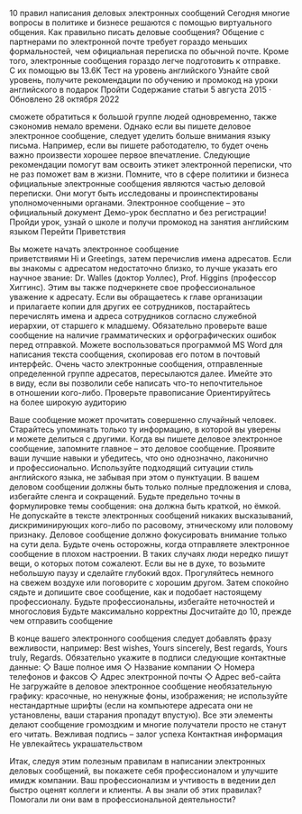 


10 правил написания деловых
электронных сообщений
Сегодня многие вопросы в политике и бизнесе решаются
с помощью виртуального общения. Как правильно писать деловые
сообщения?
Общение с партнерами по электронной почте требует гораздо меньших
формальностей, чем официальная переписка по обычной почте. Кроме того,
электронные сообщения гораздо легче подготовить к отправке. С их помощью вы
13.6K
Тест на уровень английского
Узнайте свой уровень, получите рекомендации
по обучению и промокод на уроки английского
в подарок
Пройти
Содержание статьи
5 августа 2015 · Обновлено 28 октября 2022

сможете обратиться к большой группе людей одновременно, также сэкономив
немало времени.
Однако если вы пишете деловое электронное сообщение, следует уделить больше
внимания языку письма. Например, если вы пишете работодателю, то будет очень
важно произвести хорошее первое впечатление.
Следующие рекомендации помогут вам освоить этикет электронной переписки, что
не раз поможет вам в жизни.
Помните, что в сфере политики и бизнеса официальные электронные сообщения
являются частью деловой переписки. Они могут быть исследованы и
проинспектированы уполномоченными органами.
Электронное сообщение – это официальный
документ
Демо-урок бесплатно и без
регистрации!
Пройди урок, узнай о школе и получи
промокод на занятия английским языком
Перейти
Приветствия

Вы можете начать электронное сообщение приветствиями Hi и Greetings, затем
перечислив имена адресатов.
Если вы знакомы с адресатом недостаточно близко, то лучше указать его научное
звание: Dr. Walles (доктор Уоллес), Prof. Higgins (профессор Хиггинс). Этим
вы также подчеркнете свое профессиональное уважение к адресату.
Если вы обращаетесь к главе организации и прилагаете копии для других
ее сотрудников, постарайтесь перечислять имена и адреса сотрудников согласно
служебной иерархии, от старшего к младшему.
Обязательно проверьте ваше сообщение на наличие грамматических
и орфографических ошибок перед отправкой.
Можете воспользоваться программой MS Word для написания текста сообщения,
скопировав его потом в почтовый интерфейс.
Очень часто электронные сообщения, отправленные определенной группе
адресатов, пересылаются далее. Имейте это в виду, если вы позволили себе
написать что-то непочтительное в отношении кого-либо.
Проверьте правописание
Ориентируйтесь на более широкую аудиторию

Ваше сообщение может прочитать совершенно случайный человек. Старайтесь
упоминать только ту информацию, в которой вы уверены и можете делиться
с другими.
Когда вы пишете деловое электронное сообщение, запомните главное – это
деловое сообщение. Проявите ваши лучшие навыки и убедитесь, что оно
однозначно, лаконично и профессионально.
Используйте подходящий ситуации стиль английского языка, не забывая при этом
о пунктуации. В вашем деловом сообщении должны быть только полные
предложения и слова, избегайте сленга и сокращений.
Будьте предельно точны в формулировке темы сообщения: она должна быть
краткой, но ёмкой.
Не допускайте в тексте электронных сообщений никаких высказываний,
дискриминирующих кого-либо по расовому, этническому или половому признаку.
Деловое сообщение должно фокусировать внимание только на сути дела.
Будьте очень осторожны, когда отправляете электронное сообщение в плохом
настроении. В таких случаях люди нередко пишут вещи, о которых потом
сожалеют.
Если вы не в духе, то возьмите небольшую паузу и сделайте глубокий вдох.
Прогуляйтесь немного на свежем воздухе или поговорите с хорошим другом. Затем
спокойно сядьте и допишите свое сообщение, как и подобает настоящему
профессионалу.
Будьте профессиональны, избегайте неточностей и
многословия
Будьте максимально корректны
Досчитайте до 10, прежде чем отправить сообщение

В конце вашего электронного сообщения следует добавлять фразу вежливости,
например: Best wishes, Yours sincerely, Best regards, Yours truly, Regards.
Обязательно укажите в подписи следующие контактные данные:
◇  Ваше полное имя
◇  Название компании
◇  Номера телефонов и факсов
◇  Адрес электронной почты
◇  Адрес веб-сайта
Не загружайте в деловое электронное сообщение необязательную
графику: красочные, но ненужные фоны, изображения; не используйте
нестандартные шрифты (если на компьютере адресата они не установлены, ваши
старания пропадут впустую). Все эти элементы делают сообщение громоздким
и многие получатели просто не станут его читать.
Вежливая подпись – залог успеха
Контактная информация
Не увлекайтесь украшательством

Итак, следуя этим полезным правилам в написании электронных деловых
сообщений, вы покажете себя профессионалом и улучшите имидж компании. Ваш
профессионализм и учтивость в ведении дел быстро оценят коллеги и клиенты. А
вы знали об этих правилах? Помогали ли они вам в профессиональной
деятельности?

